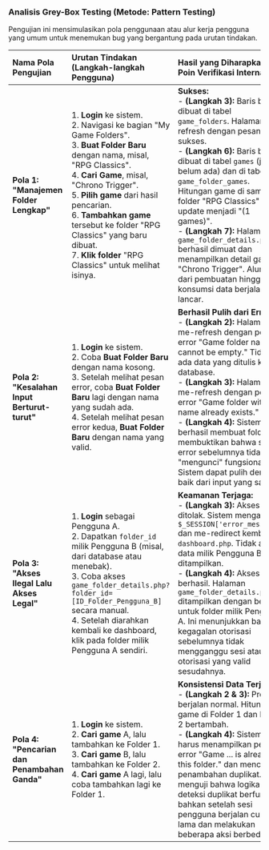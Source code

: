 ### Analisis Grey-Box Testing (Metode: Pattern Testing)

Pengujian ini mensimulasikan pola penggunaan atau alur kerja pengguna yang umum untuk menemukan bug yang bergantung pada urutan tindakan.

| Nama Pola Pengujian | Urutan Tindakan (Langkah-langkah Pengguna) | Hasil yang Diharapkan & Poin Verifikasi Internal |
| :--- | :--- | :--- |
| **Pola 1: "Manajemen Folder Lengkap"** | 1. **Login** ke sistem.<br>2. Navigasi ke bagian "My Game Folders".<br>3. **Buat Folder Baru** dengan nama, misal, "RPG Classics".<br>4. **Cari Game**, misal, "Chrono Trigger".<br>5. **Pilih game** dari hasil pencarian.<br>6. **Tambahkan game** tersebut ke folder "RPG Classics" yang baru dibuat.<br>7. **Klik folder** "RPG Classics" untuk melihat isinya. | **Sukses:**<br>- **(Langkah 3):** Baris baru dibuat di tabel `game_folders`. Halaman di-refresh dengan pesan sukses.<br>- **(Langkah 6):** Baris baru dibuat di tabel `games` (jika belum ada) dan di tabel `game_folder_games`. Hitungan game di samping folder "RPG Classics" di-update menjadi "(1 games)".<br>- **(Langkah 7):** Halaman `game_folder_details.php` berhasil dimuat dan menampilkan detail game "Chrono Trigger". Alur data dari pembuatan hingga konsumsi data berjalan lancar. |
| **Pola 2: "Kesalahan Input Berturut-turut"** | 1. **Login** ke sistem.<br>2. Coba **Buat Folder Baru** dengan nama kosong.<br>3. Setelah melihat pesan error, coba **Buat Folder Baru** lagi dengan nama yang sudah ada.<br>4. Setelah melihat pesan error kedua, **Buat Folder Baru** dengan nama yang valid. | **Berhasil Pulih dari Error:**<br>- **(Langkah 2):** Halaman me-refresh dengan pesan error "Game folder name cannot be empty." Tidak ada data yang ditulis ke database.<br>- **(Langkah 3):** Halaman me-refresh dengan pesan error "Game folder with this name already exists."<br>- **(Langkah 4):** Sistem berhasil membuat folder. Ini membuktikan bahwa status error sebelumnya tidak "mengunci" fungsionalitas. Sistem dapat pulih dengan baik dari input yang salah. |
| **Pola 3: "Akses Ilegal Lalu Akses Legal"** | 1. **Login** sebagai Pengguna A.<br>2. Dapatkan `folder_id` milik Pengguna B (misal, dari database atau menebak).<br>3. Coba akses `game_folder_details.php?folder_id=[ID_Folder_Pengguna_B]` secara manual.<br>4. Setelah diarahkan kembali ke dashboard, klik pada folder milik Pengguna A sendiri. | **Keamanan Terjaga:**<br>- **(Langkah 3):** Akses ditolak. Sistem mengatur `$_SESSION['error_message']` dan me-redirect kembali ke `dashboard.php`. Tidak ada data milik Pengguna B yang ditampilkan.<br>- **(Langkah 4):** Akses berhasil. Halaman `game_folder_details.php` ditampilkan dengan benar untuk folder milik Pengguna A. Ini menunjukkan bahwa kegagalan otorisasi sebelumnya tidak mengganggu sesi atau otorisasi yang valid sesudahnya. |
| **Pola 4: "Pencarian dan Penambahan Ganda"** | 1. **Login** ke sistem.<br>2. **Cari game** A, lalu tambahkan ke Folder 1.<br>3. **Cari game** B, lalu tambahkan ke Folder 2.<br>4. **Cari game** A lagi, lalu coba tambahkan lagi ke Folder 1. | **Konsistensi Data Terjaga:**<br>- **(Langkah 2 & 3):** Proses berjalan normal. Hitungan game di Folder 1 dan Folder 2 bertambah.<br>- **(Langkah 4):** Sistem harus menampilkan pesan error "Game ... is already in this folder." dan mencegah penambahan duplikat. Ini menguji bahwa logika deteksi duplikat berfungsi bahkan setelah sesi pengguna berjalan cukup lama dan melakukan beberapa aksi berbeda. |
